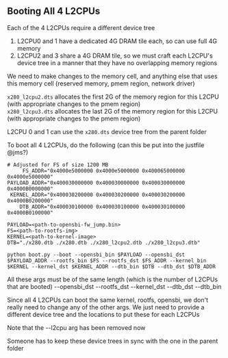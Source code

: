 ## Booting All 4 L2CPUs
Each of the 4 L2CPUs require a different device tree
1. L2CPU0 and 1 have a dedicated 4G DRAM tile each, so can use full 4G memory
1. L2CPU2 and 3 share a 4G DRAM tile, so we must craft each L2CPU's device tree in a manner that they have no overlapping memory regions

We need to make changes to the memory cell, and anything else that uses this memory cell (reserved memory, pmem region, network driver)

`x280_l2cpu2.dts` allocates the first 2G of the memory region for this L2CPU (with appropriate changes to the pmem region)  
`x280_l2cpu3.dts` allocates the last 2G of the memory region for this L2CPU (with appropriate changes to the pmem region)

L2CPU 0 and 1 can use the `x280.dts` device tree from the parent folder


To boot all 4 L2CPUs, do the following (can this be put into the justfile @jms?)

```
# Adjusted for FS of size 1200 MB
     FS_ADDR="0x4000e5000000 0x4000e5000000 0x400065000000 0x4000e5000000"
PAYLOAD_ADDR="0x400030000000 0x400030000000 0x400030000000 0x4000B0000000"
 KERNEL_ADDR="0x400030200000 0x400030200000 0x400030200000 0x4000B0200000"
    DTB_ADDR="0x400030100000 0x400030100000 0x400030100000 0x4000B0100000"

PAYLOAD=<path-to-opensbi-fw_jump.bin>
FS=<path-to-rootfs-img>
KERNEL=<path-to-kernel-image>
DTB="./x280.dtb ./x280.dtb ./x280_l2cpu2.dtb ./x280_l2cpu3.dtb"

python boot.py --boot --opensbi_bin $PAYLOAD --opensbi_dst $PAYLOAD_ADDR --rootfs_bin $FS --rootfs_dst $FS_ADDR --kernel_bin $KERNEL --kernel_dst $KERNEL_ADDR --dtb_bin $DTB --dtb_dst $DTB_ADDR
```

All these args must be of the same length (which is the number of L2CPUs that are booted)
--opensbi_dst
--rootfs_dst
--kernel_dst
--dtb_dst
--dtb_bin

Since all 4 L2CPUs can boot the same kernel, rootfs, opensbi, we don't really need to change any of the other args. We just need to provide a different device tree and the locations to put these for each L2CPUs

Note that the --l2cpu arg has been removed now

Someone has to keep these device trees in sync with the one in the parent folder